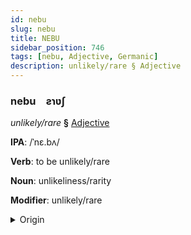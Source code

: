 ```yaml
---
id: nebu
slug: nebu
title: NEBU
sidebar_position: 746
tags: [nebu, Adjective, Germanic]
description: unlikely/rare § Adjective
---
```


### nebu&emsp;<span kind="abugida">ƨɿʋʃ</span>

*unlikely/rare* **§** [Adjective](../../tags/Adjective)

**IPA**: /ˈnɛ.bʌ/

**Verb**: to be unlikely/rare

**Noun**: unlikeliness/rarity

**Modifier**: unlikely/rare

<details>
    <summary>Origin</summary>
    Norwegian neppe /²nɛp.pə/<br/>
    <em>Germanic Language Family</em>
</details>
